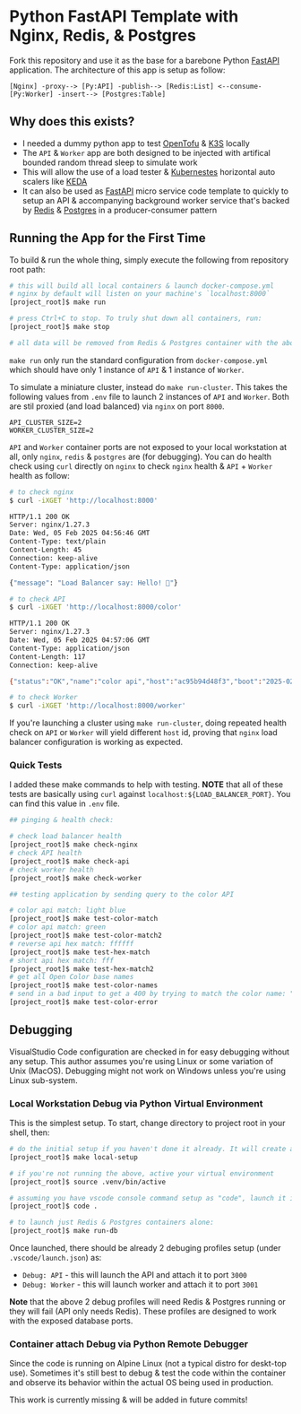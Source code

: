 # Python FastAPI Template with Nginx, Redis, & Postgres

Fork this repository and use it as the base for a barebone Python [FastAPI](https://fastapi.tiangolo.com) application.  The architecture of this app is setup as follow:

```text
[Nginx] -proxy--> [Py:API] -publish--> [Redis:List] <--consume- [Py:Worker] -insert--> [Postgres:Table]
```

## Why does this exists?

- I needed a dummy python app to test [OpenTofu](https://opentofu.org) & [K3S](https://k3s.io) locally
- The `API` & `Worker` app are both designed to be injected with artifical bounded random thread sleep to simulate work
- This will allow the use of a load tester & [Kubernestes](https://kubernetes.io/docs/home/) horizontal auto scalers like [KEDA](https://keda.sh)
- It can also be used as [FastAPI](https://fastapi.tiangolo.com) micro service code template to quickly to setup an API & accompanying background worker service that's backed by [Redis](https://redis.io/docs/latest/develop/clients/redis-py/) & [Postgres](https://github.com/MagicStack/asyncpg) in a producer-consumer pattern

## Running the App for the First Time

To build & run the whole thing, simply execute the following from repository root path:

```sh
# this will build all local containers & launch docker-compose.yml
# nginx by default will listen on your machine's `localhost:8000`
[project_root]$ make run

# press Ctrl+C to stop. To truly shut down all containers, run:
[project_root]$ make stop

# all data will be removed from Redis & Postgres container with the above command
```

`make run` only run the standard configuration from `docker-compose.yml` which should have only 1 instance of `API` & 1 instance of `Worker`.

To simulate a miniature cluster, instead do `make run-cluster`. This takes the following values from `.env` file to launch 2 instances of `API` and `Worker`. Both are stil proxied (and load balanced) via `nginx` on port `8000`.

```env
API_CLUSTER_SIZE=2
WORKER_CLUSTER_SIZE=2
```

`API` and `Worker` container ports are not exposed to your local workstation at all, only `nginx`, `redis` & `postgres` are (for debugging). You can do health check using `curl` directly on `nginx` to check `nginx` health & `API` + `Worker` health as follow:

```sh
# to check nginx
$ curl -iXGET 'http://localhost:8000'

HTTP/1.1 200 OK
Server: nginx/1.27.3
Date: Wed, 05 Feb 2025 04:56:46 GMT
Content-Type: text/plain
Content-Length: 45
Connection: keep-alive
Content-Type: application/json

{"message": "Load Balancer say: Hello! 👋"}

# to check API
$ curl -iXGET 'http://localhost:8000/color'

HTTP/1.1 200 OK
Server: nginx/1.27.3
Date: Wed, 05 Feb 2025 04:57:06 GMT
Content-Type: application/json
Content-Length: 117
Connection: keep-alive

{"status":"OK","name":"color api","host":"ac95b94d48f3","boot":"2025-02-05T04:25:47.473431","alive":"0:31:19.263662"}

# to check Worker
$ curl -iXGET 'http://localhost:8000/worker'
```

If you're launching a cluster using `make run-cluster`, doing repeated health check on `API` or `Worker` will yield different `host` id, proving that `nginx` load balancer configuration is working as expected.

### Quick Tests

I added these make commands to help with testing. **NOTE** that all of these tests are basically using `curl` against `localhost:${LOAD_BALANCER_PORT}`.  You can find this value in `.env` file.

```sh
## pinging & health check:

# check load balancer health
[project_root]$ make check-nginx
# check API health
[project_root]$ make check-api
# check worker health
[project_root]$ make check-worker

## testing application by sending query to the color API

# color api match: light blue
[project_root]$ make test-color-match
# color api match: green
[project_root]$ make test-color-match2
# reverse api hex match: ffffff
[project_root]$ make test-hex-match
# short api hex match: fff
[project_root]$ make test-hex-match2
# get all Open Color base names
[project_root]$ make test-color-names
# send in a bad input to get a 400 by trying to match the color name: "er"
[project_root]$ make test-color-error
```

## Debugging

VisualStudio Code configuration are checked in for easy debugging without any setup. This author assumes you're using Linux or some variation of Unix (MacOS).  Debugging might not work on Windows unless you're using Linux sub-system.

### Local Workstation Debug via Python Virtual Environment

This is the simplest setup. To start, change directory to project root in your shell, then:

```sh
# do the initial setup if you haven't done it already. It will create an virtual environment with all depdencies installed at ./.venv
[project_root]$ make local-setup

# if you're not running the above, active your virtual environment
[project_root]$ source .venv/bin/active

# assuming you have vscode console command setup as "code", launch it in the activated shell
[project_root]$ code .

# to launch just Redis & Postgres containers alone:
[project_root]$ make run-db
```

Once launched, there should be already 2 debuging profiles setup (under `.vscode/launch.json`) as:

- `Debug: API` - this will launch the API and attach it to port `3000`
- `Debug: Worker` - this will launch worker and attach it to port `3001`

**Note** that the above 2 debug profiles will need Redis & Postgres running or they will fail (API only needs Redis).  These profiles are designed to work with the exposed database ports.

### Container attach Debug via Python Remote Debugger

Since the code is running on Alpine Linux (not a typical distro for deskt-top use). Sometimes it's still best to debug & test the code within the container and observe its behavior within the actual OS being used in production.

This work is currently missing & will be added in future commits!
